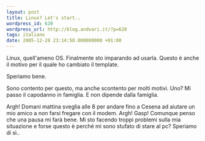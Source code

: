 ```yaml
---
layout: post
title: Linux? Let's start..
wordpress_id: 620
wordpress_url: http://blog.andvari.it/?p=620
tags: italiano
date: 2005-12-28 23:14:50.000000000 +01:00
---
```

Linux, quell'ameno OS. Finalmente sto imparando ad usarla. Questo è anche il motivo per il quale ho cambiato il template.

Speriamo bene.

Sono contento per questo, ma anche scontento per molti motivi. Uno? Mi passo il capodanno in famiglia. E non dipende dalla famiglia.

Argh! Domani mattina sveglia alle 8 per andare fino a Cesena ad aiutare un mio amico a non farsi fregare con il modem. Argh! Gasp!
Comunque penso che una pausa mi farà bene. Mi sto facendo troppi problemi sulla mia situazione e forse questo è perché mi sono stufato di stare al pc? Speriamo di sì..
